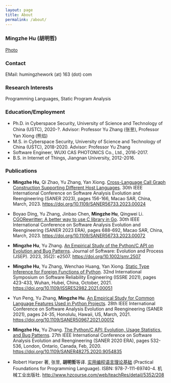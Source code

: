 ```yaml
---
layout: page
title: About
permalink: /about/
---
```


### Mingzhe Hu (胡明哲)

[Photo]({{site.url}}/figs/hmz.jpg)

### Contact

EMail: humingzhework (at) 163 (dot) com

### Research Interests

Programming Languages, Static Program Analysis

### Education/Employment

- Ph.D. in Cyberspace Security, University of Science and Technology of China (USTC), 2020-?.
Advisor: Professor Yu Zhang (张昱), Professor Yan Xiong (熊焰)
- M.S. in Cyberspace Security, University of Science and Technology of China (USTC), 2018-2020.
Advisor: Professor Yu Zhang
- Software Engineer, WUXI CAS PHOTONICS Co., Ltd., 2016-2017.
- B.S. in Internet of Things, Jiangnan University, 2012-2016.

### Publications

- **Mingzhe Hu**, Qi Zhao, Yu Zhang, Yan Xiong. <u>Cross-Language Call Graph Construction Supporting Different Host Languages</u>. 30th IEEE International Conference on Software Analysis Evolution and Reengineering (SANER 2023), pages 156-166, Macao SAR, China, March, 2023. <https://doi.org/10.1109/SANER56733.2023.00024>
- Boyao Ding, Yu Zhang, Jinbao Chen, **Mingzhe Hu**, Qingwei Li. <u>CGORewritter: A better way to use C library in Go</u>. 30th IEEE International Conference on Software Analysis Evolution and Reengineering (SANER 2023 ERA), pages 688-692, Macao SAR, China, March, 2023. <https://doi.org/10.1109/SANER56733.2023.00072>
- **Mingzhe Hu**, Yu Zhang. <u>An Empirical Study of the Python/C API on Evolution and Bug Patterns</u>. Journal of Software: Evolution and Process (JSEP). 2023, 35(2): e2507. <https://doi.org/10.1002/smr.2507>
- **Mingzhe Hu**, Yu Zhang, Wenchao Huang, Yan Xiong. <u>Static Type Inference for Foreign Functions of Python</u>. 32nd International Symposium on Software Reliability Engineering (ISSRE 2021), pages 423-433, Wuhan, Hubei, China, October, 2021. <https://doi.org/10.1109/ISSRE52982.2021.00051>
- Yun Peng, Yu Zhang, **Mingzhe Hu**. <u>An Empirical Study for Common Language Features Used in Python Projects</u>. 28th IEEE International Conference on Software Analysis Evolution and Reengineering (SANER 2021), pages 24-35, Honolulu, Hawaii, US, March, 2021. <https://doi.org/10.1109/SANER50967.2021.00012>
- **Mingzhe Hu**, Yu Zhang. <u>The Python/C API: Evolution, Usage Statistics, and Bug Patterns</u>. 27th IEEE International Conference on Software Analysis Evolution and Reengineering (SANER 2020 ERA), pages 532-536, London, Ontario, Canada, Feb, 2020. <https://doi.org/10.1109/SANER48275.2020.9054835>

- Robert Harper 著, 张昱, **胡明哲**等译. <u>实用编程语言理论基础</u> (Practical Foundations for Programming Language). ISBN: 978-7-111-69740-4. 机械工业出版社. <http://www.hzcourse.com/web/teachRes/detail/5352/208>

<!--
- <u>一种 Python 外部函数的静态类型推断方法及系统</u>. 发明人: 张昱, **胡明哲**. 申请号: CN202111105813.3A. 申请日: 20210922. 公开号: CN113885854A. 公开日: 20220104. <https://patents.google.com/patent/CN113885854A>
- <u>一种 Python 语言特征自动识别系统和方法</u>. 申请人: 中国科学技术大学, 发明人: 张昱, 彭昀, **胡明哲**. 专利号: ZL202010663123.9, 申请日: 20200710, 公开日: 20201030, 授权公告日: 20220111, 公开号: CN111858322B, 证书号: 4889779. <https://patents.google.com/patent/CN111858322B>
-->

<!--
### Projects

#### PyCType

Static type inferencer for C foreign functions of Python.

[[Code](https://github.com/S4Plus/pyctype)], [[ISSRE Video](https://www.bilibili.com/video/BV1Kq4y1R7A9/)]

PyCType also checks the mismatch between the declaration and implementation of foreign functions, which makes a parameter-free foreign function can take arguments of any types.

Bugs found: [[NumPy-issue-18665](https://github.com/numpy/numpy/issues/18665)], [[Pillow-issue-5487](https://github.com/python-pillow/Pillow/issues/5487)].

#### PyCEAC

A static analysis toolset for extracting and analyzing the Python/C API from Python/C multilingual software systems (and CPython itself), bug-finding checkers for some related bug patterns as well.

[[Code](https://github.com/S4Plus/pyceac)], [Bugs found: mishandling exceptions ([Pillow-issue-3966](https://github.com/python-pillow/Pillow/issues/3966), [NumPy-issue-16773](https://github.com/numpy/numpy/issues/16773)), dynamic memory management flaws ([Pillow-issue-4115](https://github.com/python-pillow/Pillow/issues/4115))]
-->